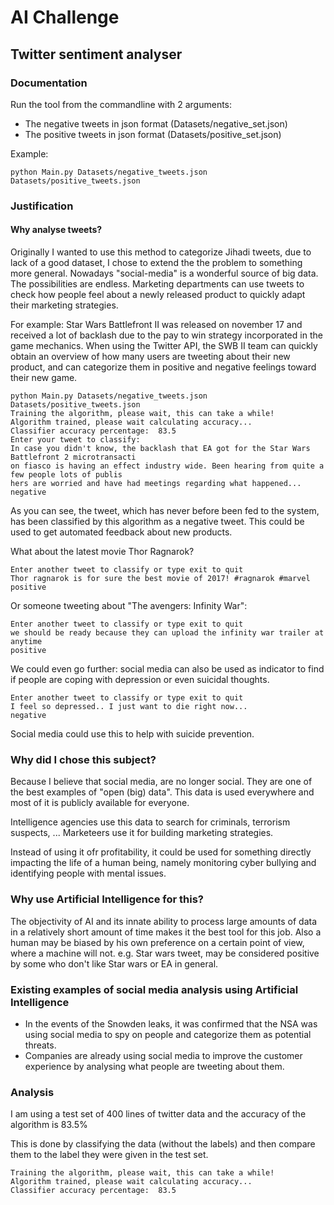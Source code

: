 # AI Challenge
## Twitter sentiment analyser
### Documentation

Run the tool from the commandline with 2 arguments:
- The negative tweets in json format (Datasets/negative_set.json)
- The positive tweets in json format (Datasets/positive_set.json)

Example:
```
python Main.py Datasets/negative_tweets.json Datasets/positive_tweets.json
```

### Justification

#### Why analyse tweets?

Originally I wanted to use this method to categorize Jihadi tweets, due to lack of a good dataset, I chose to extend the
the problem to something more general. Nowadays "social-media" is a wonderful source of big data. The possibilities are endless.
Marketing departments can use tweets to check how people feel about a newly released product to quickly adapt their marketing
strategies. 

For example: Star Wars Battlefront II was released on november 17 and received a lot of backlash due to the
pay to win strategy incorporated in the game mechanics. When using the Twitter API, the SWB II team can quickly obtain an overview of how many users are tweeting about their new product,
and can categorize them in positive and negative feelings toward their new game.

```
python Main.py Datasets/negative_tweets.json Datasets/positive_tweets.json
Training the algorithm, please wait, this can take a while!
Algorithm trained, please wait calculating accuracy...
Classifier accuracy percentage:  83.5
Enter your tweet to classify:
In case you didn't know, the backlash that EA got for the Star Wars Battlefront 2 microtransacti
on fiasco is having an effect industry wide. Been hearing from quite a few people lots of publis
hers are worried and have had meetings regarding what happened...
negative

```

As you can see, the tweet, which has never before been fed to the system, has been classified by this algorithm as a negative tweet.
This could be used to get automated feedback about new products.

What about the latest movie Thor Ragnarok?

```
Enter another tweet to classify or type exit to quit
Thor ragnarok is for sure the best movie of 2017! #ragnarok #marvel
positive

```

Or someone tweeting about "The avengers: Infinity War":

```
Enter another tweet to classify or type exit to quit
we should be ready because they can upload the infinity war trailer at anytime
positive

```

We could even go further: social media can also be used as indicator to find if people are coping with depression or even suicidal thoughts.

```
Enter another tweet to classify or type exit to quit
I feel so depressed.. I just want to die right now...
negative

```

Social media could use this to help with suicide prevention.

### Why did I chose this subject?

Because I believe that social media, are no longer social. They are one of the best examples of "open (big) data".
This data is used everywhere and most of it is publicly available for everyone.

Intelligence agencies use this data to search for criminals, terrorism suspects, ...
Marketeers use it for building marketing strategies.

Instead of using it ofr profitability, it could be used for something directly impacting the life of a human being,
namely monitoring cyber bullying and identifying people with mental issues.

### Why use Artificial Intelligence for this?

The objectivity of AI and its innate ability to process large amounts of data in a relatively short amount of time makes it the best tool for this job.
Also a human may be biased by his own preference on a certain point of view, where a machine will not. e.g. Star wars tweet, may be considered positive by some who don't like Star wars or EA in general.

### Existing examples of social media analysis using Artificial Intelligence

- In the events of the Snowden leaks, it was confirmed that the NSA was using social media to spy on people and categorize them as potential threats.
- Companies are already using social media to improve the customer experience by analysing what people are tweeting about them.


### Analysis

I am using a test set of 400 lines of twitter data and the accuracy of the algorithm is 83.5%

This is done by classifying the data (without the labels) and then compare them to the label they were given in the test set.

```
Training the algorithm, please wait, this can take a while!
Algorithm trained, please wait calculating accuracy...
Classifier accuracy percentage:  83.5

```
